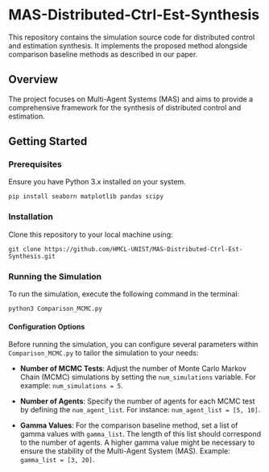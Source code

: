 # MAS-Distributed-Ctrl-Est-Synthesis
This repository contains the simulation source code for distributed control and estimation synthesis. It implements the proposed method alongside comparison baseline methods as described in our paper.

## Overview
The project focuses on Multi-Agent Systems (MAS) and aims to provide a comprehensive framework for the synthesis of distributed control and estimation. 

## Getting Started
### Prerequisites

Ensure you have Python 3.x installed on your system. 
```
pip install seaborn matplotlib pandas scipy
```

### Installation

Clone this repository to your local machine using:

```
git clone https://github.com/HMCL-UNIST/MAS-Distributed-Ctrl-Est-Synthesis.git
```

### Running the Simulation

To run the simulation, execute the following command in the terminal:
```
python3 Comparison_MCMC.py
```

#### Configuration Options

Before running the simulation, you can configure several parameters within `Comparison_MCMC.py` to tailor the simulation to your needs:

- **Number of MCMC Tests**: Adjust the number of Monte Carlo Markov Chain (MCMC) simulations by setting the `num_simulations` variable. For example: `num_simulations = 5`.

- **Number of Agents**: Specify the number of agents for each MCMC test by defining the `num_agent_list`. For instance: `num_agent_list = [5, 10]`.

- **Gamma Values**: For the comparison baseline method, set a list of gamma values with `gamma_list`. The length of this list should correspond to the number of agents. A higher gamma value might be necessary to ensure the stability of the Multi-Agent System (MAS). Example: `gamma_list = [3, 20]`.



    
    

